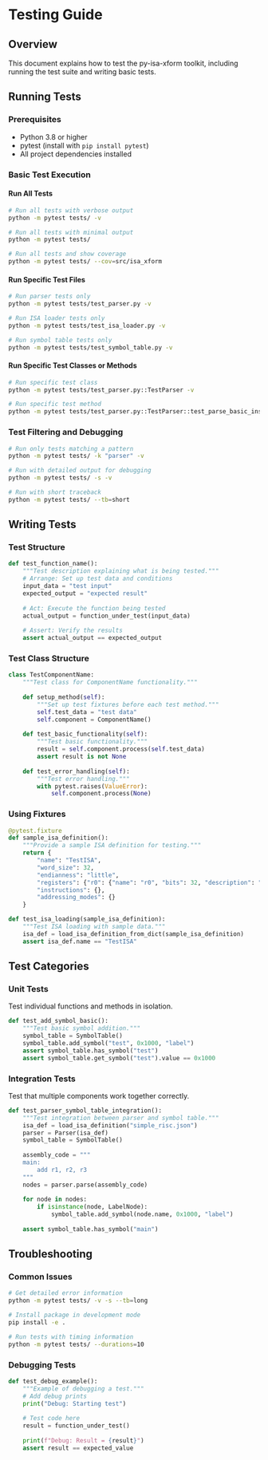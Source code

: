 # Testing Guide

## Overview

This document explains how to test the py-isa-xform toolkit, including running the test suite and writing basic tests.

## Running Tests

### Prerequisites

- Python 3.8 or higher
- pytest (install with `pip install pytest`)
- All project dependencies installed

### Basic Test Execution

#### Run All Tests
```bash
# Run all tests with verbose output
python -m pytest tests/ -v

# Run all tests with minimal output
python -m pytest tests/

# Run all tests and show coverage
python -m pytest tests/ --cov=src/isa_xform
```

#### Run Specific Test Files
```bash
# Run parser tests only
python -m pytest tests/test_parser.py -v

# Run ISA loader tests only
python -m pytest tests/test_isa_loader.py -v

# Run symbol table tests only
python -m pytest tests/test_symbol_table.py -v
```

#### Run Specific Test Classes or Methods
```bash
# Run specific test class
python -m pytest tests/test_parser.py::TestParser -v

# Run specific test method
python -m pytest tests/test_parser.py::TestParser::test_parse_basic_instructions -v
```

### Test Filtering and Debugging

```bash
# Run only tests matching a pattern
python -m pytest tests/ -k "parser" -v

# Run with detailed output for debugging
python -m pytest tests/ -s -v

# Run with short traceback
python -m pytest tests/ --tb=short
```

## Writing Tests

### Test Structure

```python
def test_function_name():
    """Test description explaining what is being tested."""
    # Arrange: Set up test data and conditions
    input_data = "test input"
    expected_output = "expected result"
    
    # Act: Execute the function being tested
    actual_output = function_under_test(input_data)
    
    # Assert: Verify the results
    assert actual_output == expected_output
```

### Test Class Structure

```python
class TestComponentName:
    """Test class for ComponentName functionality."""
    
    def setup_method(self):
        """Set up test fixtures before each test method."""
        self.test_data = "test data"
        self.component = ComponentName()
    
    def test_basic_functionality(self):
        """Test basic functionality."""
        result = self.component.process(self.test_data)
        assert result is not None
    
    def test_error_handling(self):
        """Test error handling."""
        with pytest.raises(ValueError):
            self.component.process(None)
```

### Using Fixtures

```python
@pytest.fixture
def sample_isa_definition():
    """Provide a sample ISA definition for testing."""
    return {
        "name": "TestISA",
        "word_size": 32,
        "endianness": "little",
        "registers": {"r0": {"name": "r0", "bits": 32, "description": "Register 0"}},
        "instructions": {},
        "addressing_modes": {}
    }

def test_isa_loading(sample_isa_definition):
    """Test ISA loading with sample data."""
    isa_def = load_isa_definition_from_dict(sample_isa_definition)
    assert isa_def.name == "TestISA"
```

## Test Categories

### Unit Tests

Test individual functions and methods in isolation.

```python
def test_add_symbol_basic():
    """Test basic symbol addition."""
    symbol_table = SymbolTable()
    symbol_table.add_symbol("test", 0x1000, "label")
    assert symbol_table.has_symbol("test")
    assert symbol_table.get_symbol("test").value == 0x1000
```

### Integration Tests

Test that multiple components work together correctly.

```python
def test_parser_symbol_table_integration():
    """Test integration between parser and symbol table."""
    isa_def = load_isa_definition("simple_risc.json")
    parser = Parser(isa_def)
    symbol_table = SymbolTable()
    
    assembly_code = """
    main:
        add r1, r2, r3
    """
    nodes = parser.parse(assembly_code)
    
    for node in nodes:
        if isinstance(node, LabelNode):
            symbol_table.add_symbol(node.name, 0x1000, "label")
    
    assert symbol_table.has_symbol("main")
```

## Troubleshooting

### Common Issues

```bash
# Get detailed error information
python -m pytest tests/ -v -s --tb=long

# Install package in development mode
pip install -e .

# Run tests with timing information
python -m pytest tests/ --durations=10
```

### Debugging Tests

```python
def test_debug_example():
    """Example of debugging a test."""
    # Add debug prints
    print("Debug: Starting test")
    
    # Test code here
    result = function_under_test()
    
    print(f"Debug: Result = {result}")
    assert result == expected_value
```
